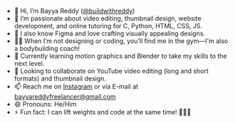 - 👋 Hi, I’m Bayya Reddy (<a href='https://github.com/buildwithreddy'>@buildwithreddy</a>)
- 👀 I’m passionate about video editing, thumbnail design, website development, and online tutoring for C, Python, HTML, CSS, JS.
- 🎨 I also know Figma and love crafting visually appealing designs.
- 🏋️‍♂️ When I’m not designing or coding, you’ll find me in the gym—I'm also a bodybuilding coach!
- 🌱 Currently learning motion graphics and Blender to take my skills to the next level.
- 💞️ Looking to collaborate on YouTube video editing (long and short formats) and thumbnail design.
- 📫 Reach me on <a href='https://www.instagram.com/d.bayya_reddy'>Instagram</a> or via E-mail at bayyareddyfreelancer@gmail.com
- 😄 Pronouns: He/Him
- ⚡ Fun fact: I can lift weights and code at the same time! 💪👨‍💻

<!---
buildwithreddy/buildwithreddy is a ✨ special ✨ repository because its `README.md` (this file) appears on your GitHub profile.
You can click the Preview link to take a look at your changes.
--->

